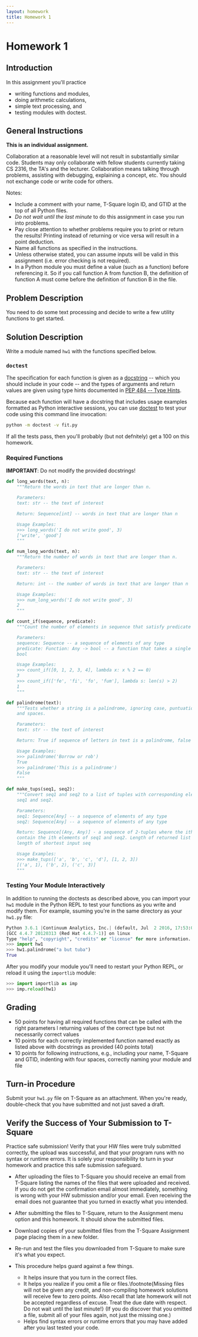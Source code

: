 ```yaml
---
layout: homework
title: Homework 1
---
```


# Homework 1

## Introduction

In this assignment you'll practice

- writing functions and modules,
- doing arithmetic calculations,
- simple text processing, and
- testing modules with doctest.

## General Instructions

**This is an individual assignment.**

Collaboration at a reasonable level will not result in substantially similar code. Students may only collaborate with fellow students currently taking CS 2316, the TA's and the lecturer. Collaboration means talking through problems, assisting with debugging, explaining a concept, etc. You should not exchange code or write code for others.

Notes:

- Include a comment with your name, T-Square login ID, and GTID at the top of all Python files.
- *Do not wait until the last minute* to do this assignment in case you run into problems.
- Pay close attention to whether problems require you to print or return the results! Printing instead of returning or vice versa will result in a point deduction.
- Name all functions as specified in the instructions.
- Unless otherwise stated, you can assume inputs will be valid in this assignment (i.e. error checking is not required).
- In a Python module you must define a value (such as a function) before referencing it. So if you call function A from function B, the definition of function A must come before the definition of function B in the file.


## Problem Description

You need to do some text processing and decide to write a few utility functions to get started.

## Solution Description

Write a module named `hw1` with the functions specified below.

### `doctest`

The specification for each function is given as a [docstring](https://www.python.org/dev/peps/pep-0257/) -- which you should include in your code -- and the types of arguments and return values are given using type hints documented in [PEP 484 -- Type Hints](https://www.python.org/dev/peps/pep-0484/).

Because each function will have a docstring that includes usage examples formatted as Python interactive sessions, you can use [doctest](https://docs.python.org/3/library/doctest.html) to test your code using this command line invocation:

```sh
python -m doctest -v fit.py
```

If all the tests pass, then you'll probably (but not defnitely) get a 100 on this homework.

### Required Functions

**IMPORTANT**: Do not modify the provided docstrings!


```Python
def long_words(text, n):
    """Return the words in text that are longer than n.

    Parameters:
    text: str -- the text of interest

    Return: Sequence[int] -- words in text that are longer than n

    Usage Examples:
    >>> long_words('I do not write good', 3)
    ['write', 'good']
    """

def num_long_words(text, n):
    """Return the number of words in text that are longer than n.

    Parameters:
    text: str -- the text of interest

    Return: int -- the number of words in text that are longer than n

    Usage Examples:
    >>> num_long_words('I do not write good', 3)
    2
    """

def count_if(sequence, predicate):
    """Count the number of elements in sequence that satisfy predicate function.

    Parameters:
    sequence: Sequence -- a sequence of elements of any type
    predicate: Function: Any -> bool -- a function that takes a single parameter and returns a
    bool

    Usage Examples:
    >>> count_if([0, 1, 2, 3, 4], lambda x: x % 2 == 0)
    3
    >>> count_if(['fe', 'fi', 'fo', 'fum'], lambda s: len(s) > 2)
    1
    """

def palindrome(text):
    """Tests whether a string is a palindrome, ignoring case, puntuation,
    and spaces.

    Parameters:
    text: str -- the text of interest

    Return: True if sequence of letters in text is a palindrome, false otherwise

    Usage Examples:
    >>> palindrome('Borrow or rob')
    True
    >>> palindrome('This is a palindrome')
    False
    """

def make_tups(seq1, seq2):
    """Convert seq1 and seq2 to a list of tuples with corresponding elements of
    seq1 and seq2.

    Parameters:
    seq1: Sequence[Any] -- a sequence of elements of any type
    seq2: Sequence[Any] -- a sequence of elements of any type

    Return: Sequence[(Any, Any)] - a sequence of 2-tuples where the ith tuples
    contain the ith elements of seq1 and seq2. Length of returned list is
    length of shortest input seq

    Usage Examples:
    >>> make_tups(['a', 'b', 'c', 'd'], [1, 2, 3])
    [('a', 1), ('b', 2), ('c', 3)]
    """
```

### Testing Your Module Interactively

In addition to running the doctests as described above, you can import your `hw1` module in the Python REPL to test your functions as you write and modify them. For example, ssuming you're in the same directory as your `hw1.py` file:

```Python
Python 3.6.1 |Continuum Analytics, Inc.| (default, Jul  2 2016, 17:53:06)
[GCC 4.4.7 20120313 (Red Hat 4.4.7-1)] on linux
Type "help", "copyright", "credits" or "license" for more information.
>>> import hw1
>>> hw1.palindrome("a but tuba")
True
```

After you modify your module you'll need to restart your Python REPL, or reload it using the `importlib` module:

```Python
>>> import importlib as imp
>>> imp.reload(hw1)
```

## Grading

- 50 points for having all required functions that can be called with the right parameters l returning values of the correct type but not necessarily correct values
- 10 points for each correctly implemented function named exactly as listed above with docstrings as provided (40 points total)
- 10 points for following instructions, e.g., including your name, T-Square and GTID, indenting with four spaces, correctly naming your module and file

## Turn-in Procedure

Submit your `hw1.py` file on T-Square as an attachment.  When you're ready, double-check that you have submitted and not just saved a draft.

## Verify the Success of Your Submission to T-Square

Practice safe submission! Verify that your HW files were truly submitted correctly, the upload was successful, and that your program runs with no syntax or runtime errors. It is solely your responsibility to turn in your homework and practice this safe submission safeguard.

- After uploading the files to T-Square you should receive an email from T-Square listing the names of the files that were uploaded and received. If you do not get the confirmation email almost immediately, something is wrong with your HW submission and/or your email. Even receiving the email does not guarantee that you turned in exactly what you intended.
- After submitting the files to T-Square, return to the Assignment menu option and this homework. It should show the submitted files.
- Download copies of your submitted files from the T-Square Assignment page placing them in a new folder.
- Re-run and test the files you downloaded from T-Square to make sure it's what you expect.
- This procedure helps guard against a few things.

    - It helps insure that you turn in the correct files.
    - It helps you realize if you omit a file or files.\footnote{Missing files will not be given any credit, and non-compiling homework solutions will receive few to zero points. Also recall that late homework will not be accepted regardless of excuse. Treat the due date with respect.  Do not wait until the last minute!}
(If you do discover that you omitted a file, submit all of your files again, not just the missing one.)
    - Helps find syntax errors or runtime errors that you may have added after you last tested your code.
